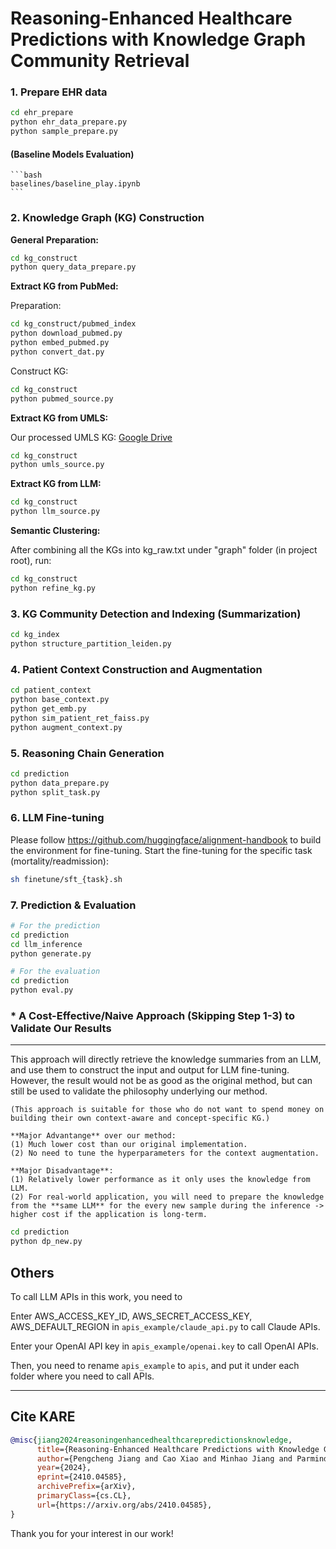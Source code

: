 # Reasoning-Enhanced Healthcare Predictions with Knowledge Graph Community Retrieval


### 1. Prepare EHR data
```bash
cd ehr_prepare
python ehr_data_prepare.py
python sample_prepare.py
```
#### (Baseline Models Evaluation)
    ```bash
    baselines/baseline_play.ipynb
    ```

### 2. Knowledge Graph (KG) Construction
**General Preparation:**
```bash
cd kg_construct
python query_data_prepare.py
```

**Extract KG from PubMed:**

Preparation:
```bash
cd kg_construct/pubmed_index
python download_pubmed.py
python embed_pubmed.py
python convert_dat.py
```

Construct KG:
```bash
cd kg_construct
python pubmed_source.py
```


**Extract KG from UMLS:**

Our processed UMLS KG: [Google Drive](https://drive.google.com/file/d/1Zs4hXUiXs_ikkHjHbqp9ZEoH4l6WEP5H/view?usp=sharing)
```bash
cd kg_construct
python umls_source.py
```

**Extract KG from LLM:**
```bash
cd kg_construct
python llm_source.py
```

**Semantic Clustering:**

After combining all the KGs into kg_raw.txt under "graph" folder (in project root), run:
```bash
cd kg_construct
python refine_kg.py
```

### 3. KG Community Detection and Indexing (Summarization)
```bash
cd kg_index
python structure_partition_leiden.py
```


### 4. Patient Context Construction and Augmentation
```bash
cd patient_context
python base_context.py
python get_emb.py
python sim_patient_ret_faiss.py
python augment_context.py
```

### 5. Reasoning Chain Generation 
```bash
cd prediction
python data_prepare.py
python split_task.py

```


### 6. LLM Fine-tuning
Please follow https://github.com/huggingface/alignment-handbook to build the environment for fine-tuning.
Start the fine-tuning for the specific task (mortality/readmission):
```bash
sh finetune/sft_{task}.sh
```

### 7. Prediction & Evaluation
```bash
# For the prediction
cd prediction
cd llm_inference
python generate.py

# For the evaluation
cd prediction
python eval.py
```

### * A Cost-Effective/Naive Approach (Skipping Step 1-3) to Validate Our Results
---
This approach will directly retrieve the knowledge summaries from an LLM, and use them to construct the input and output for LLM fine-tuning. However, the result would not be as good as the original method, but can still be used to validate the philosophy underlying our method.

    (This approach is suitable for those who do not want to spend money on building their own context-aware and concept-specific KG.)

    **Major Advantange** over our method: 
    (1) Much lower cost than our original implementation.
    (2) No need to tune the hyperparameters for the context augmentation.

    **Major Disadvantage**: 
    (1) Relatively lower performance as it only uses the knowledge from LLM. 
    (2) For real-world application, you will need to prepare the knowledge from the **same LLM** for the every new sample during the inference -> higher cost if the application is long-term.
    
```bash
cd prediction
python dp_new.py
```

Others
---
To call LLM APIs in this work, you need to 

Enter AWS_ACCESS_KEY_ID, AWS_SECRET_ACCESS_KEY, AWS_DEFAULT_REGION in ``apis_example/claude_api.py`` to call Claude APIs.

Enter your OpenAI API key in ``apis_example/openai.key`` to call OpenAI APIs.

Then, you need to rename ``apis_example`` to ``apis``, and put it under each folder where you need to call APIs.

---

## Cite KARE
```bibtex
@misc{jiang2024reasoningenhancedhealthcarepredictionsknowledge,
      title={Reasoning-Enhanced Healthcare Predictions with Knowledge Graph Community Retrieval}, 
      author={Pengcheng Jiang and Cao Xiao and Minhao Jiang and Parminder Bhatia and Taha Kass-Hout and Jimeng Sun and Jiawei Han},
      year={2024},
      eprint={2410.04585},
      archivePrefix={arXiv},
      primaryClass={cs.CL},
      url={https://arxiv.org/abs/2410.04585}, 
}
```

Thank you for your interest in our work!